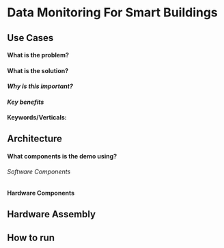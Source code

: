 # Data Monitoring For Smart Buildings

## Use Cases

#### What is the problem?


#### What is the solution?

#### *Why is this important?*

#### *Key benefits*

**Keywords/Verticals:** 

## Architecture

#### What components is the demo using?

###### Software Components


**Hardware Components**


## Hardware Assembly

## How to run
